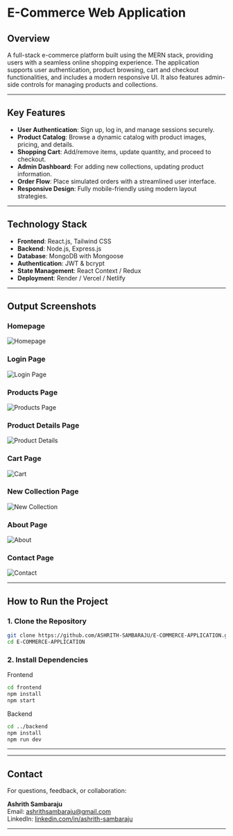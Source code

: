 # E-Commerce Web Application

## Overview  
A full-stack e-commerce platform built using the MERN stack, providing users with a seamless online shopping experience. The application supports user authentication, product browsing, cart and checkout functionalities, and includes a modern responsive UI. It also features admin-side controls for managing products and collections.

---

## Key Features  

- **User Authentication**: Sign up, log in, and manage sessions securely.
- **Product Catalog**: Browse a dynamic catalog with product images, pricing, and details.
- **Shopping Cart**: Add/remove items, update quantity, and proceed to checkout.
- **Admin Dashboard**: For adding new collections, updating product information.
- **Order Flow**: Place simulated orders with a streamlined user interface.
- **Responsive Design**: Fully mobile-friendly using modern layout strategies.
  
---

## Technology Stack  

- **Frontend**: React.js, Tailwind CSS   
- **Backend**: Node.js, Express.js  
- **Database**: MongoDB with Mongoose  
- **Authentication**: JWT & bcrypt  
- **State Management**: React Context / Redux  
- **Deployment**: Render / Vercel / Netlify  

---

## Output Screenshots

### Homepage  
![Homepage](./frontend/src/Components/Assets/outputs/1-homepage.png)

### Login Page  
![Login Page](./frontend/src/Components/Assets/outputs/2-login-page.png)

### Products Page  
![Products Page](./frontend/src/Components/Assets/outputs/3-products-page.png)

### Product Details Page  
![Product Details](./frontend/src/Components/Assets/outputs/4-product-details.png)

### Cart Page  
![Cart](./frontend/src/Components/Assets/outputs/5-cart.png)

### New Collection Page  
![New Collection](./frontend/src/Components/Assets/outputs/6-new-collection.png)

### About Page  
![About](./frontend/src/Components/Assets/outputs/7-about.png)

### Contact Page  
![Contact](./frontend/src/Components/Assets/outputs/8-contact.png)

---

## How to Run the Project

### 1. Clone the Repository

```bash
git clone https://github.com/ASHRITH-SAMBARAJU/E-COMMERCE-APPLICATION.git
cd E-COMMERCE-APPLICATION
```
### 2. Install Dependencies

Frontend

```bash
cd frontend
npm install
npm start
```
Backend 

```bash
cd ../backend
npm install
npm run dev
```
---

---

## Contact

For questions, feedback, or collaboration:

**Ashrith Sambaraju**  
  Email: [ashrithsambaraju@gmail.com](mailto:ashrithsambaraju@gmail.com)  
  LinkedIn: [linkedin.com/in/ashrith-sambaraju](https://www.linkedin.com/in/ashrith-sambaraju)

---


